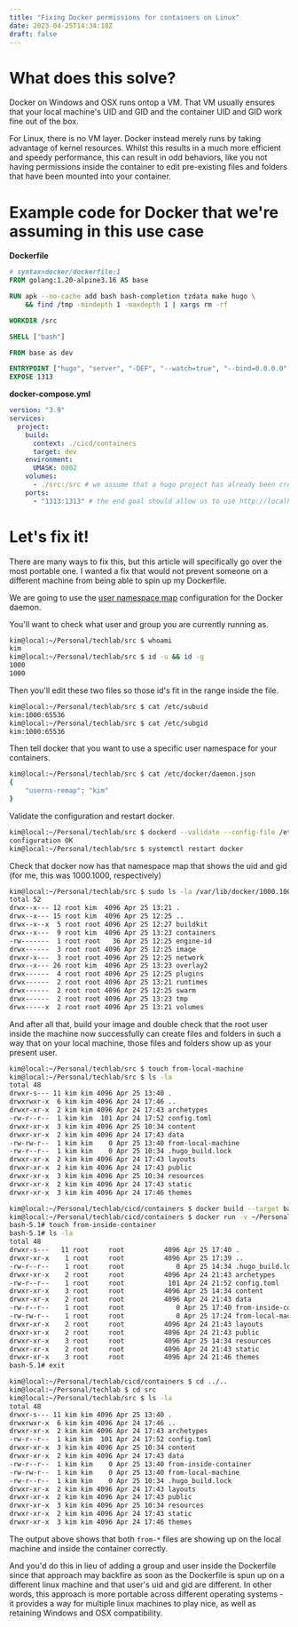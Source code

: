 ```yaml
---
title: "Fixing Docker permissions for containers on Linux"
date: 2023-04-25T14:34:18Z
draft: false
---
```


# What does this solve?

Docker on Windows and OSX runs ontop a VM. That VM usually ensures that your local machine's UID and GID and the container UID and GID work fine out of the box.

For Linux, there is no VM layer. Docker instead merely runs by taking advantage of kernel resources. Whilst this results in a much more efficient and speedy performance, this can result in odd behaviors, like you not having permissions inside the container to edit pre-existing files and folders that have been mounted into your container.

# Example code for Docker that we're assuming in this use case

**Dockerfile**

```dockerfile
# syntax=docker/dockerfile:1
FROM golang:1.20-alpine3.16 AS base

RUN apk --no-cache add bash bash-completion tzdata make hugo \
    && find /tmp -mindepth 1 -maxdepth 1 | xargs rm -rf

WORKDIR /src

SHELL ["bash"]

FROM base as dev

ENTRYPOINT ["hugo", "server", "-DEF", "--watch=true", "--bind=0.0.0.0", "--baseURL=http://0.0.0.0:1313"]
EXPOSE 1313
```

**docker-compose.yml**

```yaml
version: "3.9"
services:
  project:
    build:
      context: ./cicd/containers
      target: dev
    environment:
      UMASK: 0002
    volumes:
      - ./src:/src # we assume that a hugo project has already been created 
    ports:
      - "1313:1313" # the end goal should allow us to use http://localhost:1313 to access our hugo dev site
```

# Let's fix it!

There are many ways to fix this, but this article will specifically go over the most portable one. I wanted a fix that would not prevent someone on a different machine from being able to spin up my Dockerfile. 

We are going to use the [user namespace map](https://docs.docker.com/engine/security/userns-remap/) configuration for the Docker daemon.

You'll want to check what user and group you are currently running as.

```bash
kim@local:~/Personal/techlab/src $ whoami
kim
kim@local:~/Personal/techlab/src $ id -u && id -g
1000
1000
```

Then you'll edit these two files so those id's fit in the range inside the file.

```bash
kim@local:~/Personal/techlab/src $ cat /etc/subuid
kim:1000:65536
kim@local:~/Personal/techlab/src $ cat /etc/subgid
kim:1000:65536
```

Then tell docker that you want to use a specific user namespace for your containers.

```bash
kim@local:~/Personal/techlab/src $ cat /etc/docker/daemon.json 
{
	"userns-remap": "kim"
}
```

Validate the configuration and restart docker.

```bash
kim@local:~/Personal/techlab/src $ dockerd --validate --config-file /etc/docker/daemon.json 
configuration OK
kim@local:~/Personal/techlab/src $ systemctl restart docker
```

Check that docker now has that namespace map that shows the uid and gid (for me, this was 1000.1000, respectively)

```bash
kim@local:~/Personal/techlab/src $ sudo ls -la /var/lib/docker/1000.1000
total 52
drwx--x--- 12 root kim  4096 Apr 25 13:21 .
drwx--x--- 15 root kim  4096 Apr 25 12:25 ..
drwx--x--x  5 root root 4096 Apr 25 12:27 buildkit
drwx--x---  9 root kim  4096 Apr 25 13:23 containers
-rw-------  1 root root   36 Apr 25 12:25 engine-id
drwx------  3 root root 4096 Apr 25 12:25 image
drwxr-x---  3 root root 4096 Apr 25 12:25 network
drwx--x--- 26 root kim  4096 Apr 25 13:23 overlay2
drwx------  4 root root 4096 Apr 25 12:25 plugins
drwx------  2 root root 4096 Apr 25 13:21 runtimes
drwx------  2 root root 4096 Apr 25 12:25 swarm
drwx------  2 root root 4096 Apr 25 13:23 tmp
drwx-----x  2 root root 4096 Apr 25 13:21 volumes
```

And after all that, build your image and double check that the root user inside the machine now successfully can create files and folders in such a way that on your local machine, those files and folders show up as your present user.

```bash
kim@local:~/Personal/techlab/src $ touch from-local-machine
kim@local:~/Personal/techlab/src $ ls -la
total 48
drwxr-s--- 11 kim kim 4096 Apr 25 13:40 .
drwxrwxr-x  6 kim kim 4096 Apr 24 17:46 ..
drwxr-xr-x  2 kim kim 4096 Apr 24 17:43 archetypes
-rw-r--r--  1 kim kim  101 Apr 24 17:52 config.toml
drwxr-xr-x  3 kim kim 4096 Apr 25 10:34 content
drwxr-xr-x  2 kim kim 4096 Apr 24 17:43 data
-rw-rw-r--  1 kim kim    0 Apr 25 13:40 from-local-machine
-rw-r--r--  1 kim kim    0 Apr 25 10:34 .hugo_build.lock
drwxr-xr-x  2 kim kim 4096 Apr 24 17:43 layouts
drwxr-xr-x  2 kim kim 4096 Apr 24 17:43 public
drwxr-xr-x  3 kim kim 4096 Apr 25 10:34 resources
drwxr-xr-x  2 kim kim 4096 Apr 24 17:43 static
drwxr-xr-x  3 kim kim 4096 Apr 24 17:46 themes

kim@local:~/Personal/techlab/cicd/containers $ docker build --target base -t techlab .
kim@local:~/Personal/techlab/cicd/containers $ docker run -v ~/Personal/techlab/src:/src -it techlab bash
bash-5.1# touch from-inside-container
bash-5.1# ls -la
total 48
drwxr-s---   11 root     root          4096 Apr 25 17:40 .
drwxr-xr-x    1 root     root          4096 Apr 25 17:39 ..
-rw-r--r--    1 root     root             0 Apr 25 14:34 .hugo_build.lock
drwxr-xr-x    2 root     root          4096 Apr 24 21:43 archetypes
-rw-r--r--    1 root     root           101 Apr 24 21:52 config.toml
drwxr-xr-x    3 root     root          4096 Apr 25 14:34 content
drwxr-xr-x    2 root     root          4096 Apr 24 21:43 data
-rw-r--r--    1 root     root             0 Apr 25 17:40 from-inside-container
-rw-rw-r--    1 root     root             0 Apr 25 17:24 from-local-machine
drwxr-xr-x    2 root     root          4096 Apr 24 21:43 layouts
drwxr-xr-x    2 root     root          4096 Apr 24 21:43 public
drwxr-xr-x    3 root     root          4096 Apr 25 14:34 resources
drwxr-xr-x    2 root     root          4096 Apr 24 21:43 static
drwxr-xr-x    3 root     root          4096 Apr 24 21:46 themes
bash-5.1# exit

kim@local:~/Personal/techlab/cicd/containers $ cd ../..
kim@local:~/Personal/techlab $ cd src
kim@local:~/Personal/techlab/src $ ls -la
total 48
drwxr-s--- 11 kim kim 4096 Apr 25 13:40 .
drwxrwxr-x  6 kim kim 4096 Apr 24 17:46 ..
drwxr-xr-x  2 kim kim 4096 Apr 24 17:43 archetypes
-rw-r--r--  1 kim kim  101 Apr 24 17:52 config.toml
drwxr-xr-x  3 kim kim 4096 Apr 25 10:34 content
drwxr-xr-x  2 kim kim 4096 Apr 24 17:43 data
-rw-r--r--  1 kim kim    0 Apr 25 13:40 from-inside-container
-rw-rw-r--  1 kim kim    0 Apr 25 13:40 from-local-machine
-rw-r--r--  1 kim kim    0 Apr 25 10:34 .hugo_build.lock
drwxr-xr-x  2 kim kim 4096 Apr 24 17:43 layouts
drwxr-xr-x  2 kim kim 4096 Apr 24 17:43 public
drwxr-xr-x  3 kim kim 4096 Apr 25 10:34 resources
drwxr-xr-x  2 kim kim 4096 Apr 24 17:43 static
drwxr-xr-x  3 kim kim 4096 Apr 24 17:46 themes
```

The output above shows that both `from-*` files are showing up on the local machine and inside the container correctly. 

And you'd do this in lieu of adding a group and user inside the Dockerfile since that approach may backfire as soon as the Dockerfile is spun up on a different linux machine and that user's uid and gid are different. In other words, this approach is more portable across different operating systems - it provides a way for multiple linux machines to play nice, as well as retaining Windows and OSX compatibility.